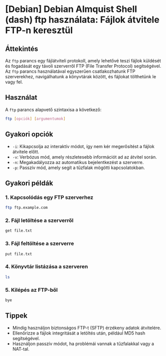 # [Debian] Debian Almquist Shell (dash) ftp használata: Fájlok átvitele FTP-n keresztül

## Áttekintés
Az `ftp` parancs egy fájlátviteli protokoll, amely lehetővé teszi fájlok küldését és fogadását egy távoli szerverről FTP (File Transfer Protocol) segítségével. Az `ftp` parancs használatával egyszerűen csatlakozhatunk FTP szerverekhez, navigálhatunk a könyvtárak között, és fájlokat tölthetünk le vagy fel.

## Használat
A `ftp` parancs alapvető szintaxisa a következő:

```bash
ftp [opciók] [argumentumok]
```

## Gyakori opciók
- `-i`: Kikapcsolja az interaktív módot, így nem kér megerősítést a fájlok átvitele előtt.
- `-v`: Verbózus mód, amely részletesebb információt ad az átvitel során.
- `-n`: Megakadályozza az automatikus bejelentkezést a szerverre.
- `-p`: Passzív mód, amely segít a tűzfalak mögötti kapcsolatokban.

## Gyakori példák
### 1. Kapcsolódás egy FTP szerverhez
```bash
ftp ftp.example.com
```

### 2. Fájl letöltése a szerverről
```bash
get file.txt
```

### 3. Fájl feltöltése a szerverre
```bash
put file.txt
```

### 4. Könyvtár listázása a szerveren
```bash
ls
```

### 5. Kilépés az FTP-ből
```bash
bye
```

## Tippek
- Mindig használjon biztonságos FTP-t (SFTP) érzékeny adatok átvitelére.
- Ellenőrizze a fájlok integritását a letöltés után, például MD5 hash segítségével.
- Használjon passzív módot, ha problémái vannak a tűzfalakkal vagy a NAT-tal.